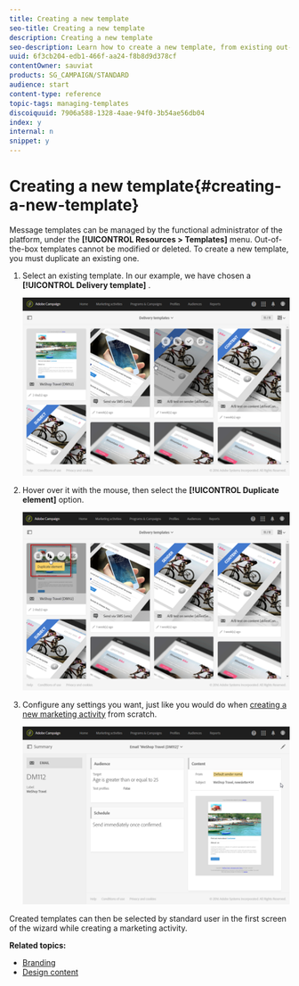 ```yaml
---
title: Creating a new template
seo-title: Creating a new template
description: Creating a new template
seo-description: Learn how to create a new template, from existing out-of-box activity templates for email, SMS, push notification deliveries, etc.
uuid: 6f3cb204-edb1-466f-aa24-f8b8d9d378cf
contentOwner: sauviat
products: SG_CAMPAIGN/STANDARD
audience: start
content-type: reference
topic-tags: managing-templates
discoiquuid: 7906a588-1328-4aae-94f0-3b54ae56db04
index: y
internal: n
snippet: y
---
```


# Creating a new template{#creating-a-new-template}

Message templates can be managed by the functional administrator of the platform, under the **[!UICONTROL Resources > Templates]** menu. Out-of-the-box templates cannot be modified or deleted. To create a new template, you must duplicate an existing one.

1. Select an existing template. In our example, we have chosen a **[!UICONTROL Delivery template]** .

   ![](assets/template_2.png)

1. Hover over it with the mouse, then select the **[!UICONTROL Duplicate element]** option.

   ![](assets/template_3.png)

1. Configure any settings you want, just like you would do when [creating a new marketing activity](../../start/using/marketing-activities.md#creating-a-marketing-activity) from scratch.

   ![](assets/template_4.png)

Created templates can then be selected by standard user in the first screen of the wizard while creating a marketing activity.

**Related topics:**

* [Branding](../../administration/using/branding.md)
* [Design content](../../designing/using/about-email-content-design.md)

